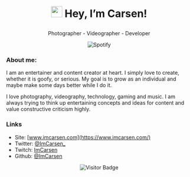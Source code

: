 # <p align=center><img src="https://media.tenor.com/SNL9_xhZl9oAAAAi/waving-hand-joypixels.gif" width="30px"> Hey, I’m Carsen!</p>
<p align=center>Photographer - Videographer - Developer</p>
<p align="center">
    <img alt="Spotify" src="https://spotify-github-profile.vercel.app/api/view.svg?uid=jakjqtckwdfsyu0atzhbvdbsd&cover_image=true&theme=natemoo-re&show_offline=false&background_color=121212&interchange=false&bar_color=53b14f&bar_color_cover=true">
</p>

### About me:
I am an entertainer and content creator at heart. I simply love to create, whether it is goofy, or serious. My goal is to grow as an individual and maybe make some days better while I do it.

I love photography, videography, technology, gaming and music. I am always trying to think up entertaining concepts and ideas for content and value constructive criticism highly.

### Links
- Site: [www.imcarsen.com](https://www.imcarsen.com/)
- Twitter: [@ImCarsen_](https://twitter.com/ImCarsen_)
- Twitch: [ImCarsen](https://www.twitch.tv/imcarsen)
- Github: [@ImCarsen](https://github.com/ImCarsen)

<p align=center><img alt="Visitor Badge" src="https://visitor-badge.glitch.me/badge?page_id=ImCarsen.visitor-badge" /></p>
